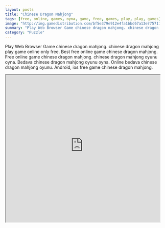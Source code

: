 ```yaml
---
layout: posts
title: "Chinese Dragon Mahjong"
tags: [free, online, games, oyna, game, free, games, play, play, games]
image: "http://img.gamedistribution.com/bf5e379e912e4fa1bbd67a13e775711e.jpg"
summary: "Play Web Browser Game chinese dragon mahjong. chinese dragon mahjong play game online only free. Best free online game chinese dragon mahjong. Free online game chinese dragon mahjong. chinese dragon mahjong oyunu oyna. Bedava chinese dragon mahjong oyunu oyna. Online bedava chinese dragon mahjong oyunu. Android, ios free game chinese dragon mahjong."
category: "Puzzle"
---
```


Play Web Browser Game chinese dragon mahjong. chinese dragon mahjong play game online only free. Best free online game chinese dragon mahjong. Free online game chinese dragon mahjong. chinese dragon mahjong oyunu oyna. Bedava chinese dragon mahjong oyunu oyna. Online bedava chinese dragon mahjong oyunu. Android, ios free game chinese dragon mahjong.

<iframe width="100%" height="480px;" src="http://flash.gamedistribution.com?game=bf5e379e912e4fa1bbd67a13e775711e"></iframe>